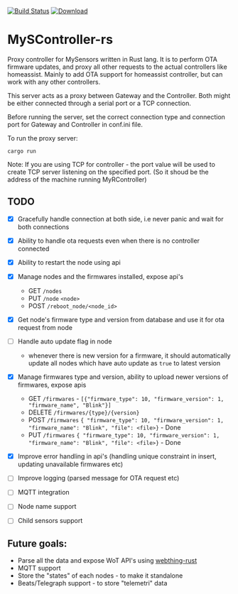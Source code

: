 [![Build Status](https://travis-ci.org/tsathishkumar/MySController-rs.svg?branch=master)](https://travis-ci.org/tsathishkumar/MySController-rs) [ ![Download](https://api.bintray.com/packages/tsathishkumar/myscontroller-rs/myscontroller-rs/images/download.svg) ](https://bintray.com/tsathishkumar/myscontroller-rs/myscontroller-rs/_latestVersion)
# MySController-rs
Proxy controller for MySensors written in Rust lang. It is to perform OTA firmware updates, and proxy all other requests to the actual controllers like homeassist. Mainly to add OTA support for homeassist controller, but can work with any other controllers.

This server acts as a proxy between Gateway and the Controller. Both might be either connected through a serial port or a TCP connection.

Before running the server, set the correct connection type and connection port for Gateway and Controller in conf.ini file.

To run the proxy server:
```
cargo run
```

Note: If you are using TCP for controller - the port value will be used to create TCP server listening on the specified port. (So it shoud be the address of the machine running MyRController)

## TODO

- [x] Gracefully handle connection at both side, i.e never panic and wait for both connections
- [x] Ability to handle ota requests even when there is no controller connected
- [x] Ability to restart the node using api
- [x] Manage nodes and the firmwares installed, expose api's 
    - GET `/nodes`
    - PUT `/node` `<node>`
    - POST `/reboot_node/<node_id>`
- [x] Get node's firmware type and version from database and use it for ota request from node
- [ ] Handle auto update flag in node 
    - whenever there is new version for a firmware, it should automatically update all nodes which have auto update as `true` to latest version
- [x] Manage firmwares type and version, ability to upload newer versions of firmwares, expose apis 
    - GET `/firmwares` - `[{"firmware_type": 10, "firmware_version": 1, "firmware_name", "Blink"}]`
    - DELETE `/firmwares/{type}/{version}`
    - POST `/firmwares` `{ "firmware_type": 10, "firmware_version": 1, "firmware_name": "Blink", "file": <file>}` - Done
    - PUT `/firmwares` `{ "firmware_type": 10, "firmware_version": 1, "firmware_name": "Blink", "file": <file>}` - Done
- [x] Improve error handling in api's (handling unique constraint in insert, updating unavailable firmwares etc)    
- [ ] Improve logging (parsed message for OTA request etc)
- [ ] MQTT integration
- [ ] Node name support
- [ ] Child sensors support


## Future goals:

- Parse all the data and expose WoT API's using [webthing-rust](https://github.com/mozilla-iot/webthing-rust)
- MQTT support
- Store the "states" of each nodes - to make it standalone
- Beats/Telegraph support - to store "telemetri" data
